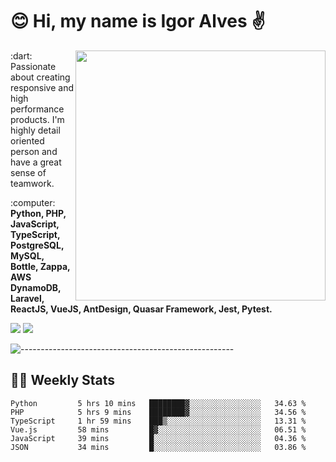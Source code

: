 # :blush: Hi, my name is Igor Alves :v:

<img src="https://github-readme-stats.vercel.app/api?username=iguit0&show_icons=true&include_all_commits=true&count_private=true&theme=dark" min-width="400px" max-width="400px" width="400px" align="right" />

<p align="left"> 
  :dart: Passionate about creating responsive and high performance products.
  I'm highly detail oriented person and have a great sense of teamwork.
</p>

<p align="left">
  :computer: <strong>Python, PHP, JavaScript, TypeScript, PostgreSQL, MySQL, Bottle, Zappa, AWS DynamoDB, Laravel, ReactJS, VueJS, AntDesign, Quasar Framework, Jest, Pytest.</strong>
</p>

<p align="left">
  <a href="https://www.linkedin.com/in/igor-lucio-alves" target="_blank" rel="noopener noreferrer" alt="LinkedIn">
  <img src="https://img.shields.io/badge/LinkedIn-0077B5?style=for-the-badge&logo=linkedin&logoColor=white" /></a>

  <a href="https://t.me/iguit0" target="_blank" rel="noopener noreferrer" alt="Telegram">
  <img src="https://img.shields.io/badge/Telegram-2CA5E0?style=for-the-badge&logo=telegram&logoColor=white" /></a>
</p>

![-----------------------------------------------------](https://raw.githubusercontent.com/andreasbm/readme/master/assets/lines/aqua.png)

## :man_technologist: Weekly Stats
<!--START_SECTION:waka-->

```text
Python         5 hrs 10 mins   ████████▓░░░░░░░░░░░░░░░░   34.63 %
PHP            5 hrs 9 mins    ████████▓░░░░░░░░░░░░░░░░   34.56 %
TypeScript     1 hr 59 mins    ███▒░░░░░░░░░░░░░░░░░░░░░   13.31 %
Vue.js         58 mins         █▓░░░░░░░░░░░░░░░░░░░░░░░   06.51 %
JavaScript     39 mins         █░░░░░░░░░░░░░░░░░░░░░░░░   04.36 %
JSON           34 mins         █░░░░░░░░░░░░░░░░░░░░░░░░   03.86 %
```

<!--END_SECTION:waka-->
